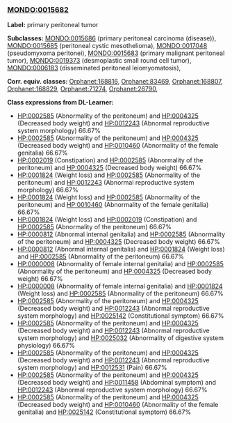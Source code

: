 
### [MONDO:0015682](http://purl.obolibrary.org/obo/MONDO_0015682)
**Label:** primary peritoneal tumor

**Subclasses:** [MONDO:0015686](http://purl.obolibrary.org/obo/MONDO_0015686) (primary peritoneal carcinoma (disease)), [MONDO:0015685](http://purl.obolibrary.org/obo/MONDO_0015685) (peritoneal cystic mesothelioma), [MONDO:0017048](http://purl.obolibrary.org/obo/MONDO_0017048) (pseudomyxoma peritonei), [MONDO:0015683](http://purl.obolibrary.org/obo/MONDO_0015683) (primary malignant peritoneal tumor), [MONDO:0019373](http://purl.obolibrary.org/obo/MONDO_0019373) (desmoplastic small round cell tumor), [MONDO:0006183](http://purl.obolibrary.org/obo/MONDO_0006183) (disseminated peritoneal leiomyomatosis), 

**Corr. equiv. classes:** [Orphanet:168816](http://www.orpha.net/ORDO/Orphanet_168816), [Orphanet:83469](http://www.orpha.net/ORDO/Orphanet_83469), [Orphanet:168807](http://www.orpha.net/ORDO/Orphanet_168807), [Orphanet:168829](http://www.orpha.net/ORDO/Orphanet_168829), [Orphanet:71274](http://www.orpha.net/ORDO/Orphanet_71274), [Orphanet:26790](http://www.orpha.net/ORDO/Orphanet_26790), 

**Class expressions from DL-Learner:**

- [HP:0002585](http://purl.obolibrary.org/obo/HP_0002585) (Abnormality of the peritoneum) and [HP:0004325](http://purl.obolibrary.org/obo/HP_0004325) (Decreased body weight) and [HP:0012243](http://purl.obolibrary.org/obo/HP_0012243) (Abnormal reproductive system morphology) 66.67%
- [HP:0002585](http://purl.obolibrary.org/obo/HP_0002585) (Abnormality of the peritoneum) and [HP:0004325](http://purl.obolibrary.org/obo/HP_0004325) (Decreased body weight) and [HP:0010460](http://purl.obolibrary.org/obo/HP_0010460) (Abnormality of the female genitalia) 66.67%
- [HP:0002019](http://purl.obolibrary.org/obo/HP_0002019) (Constipation) and [HP:0002585](http://purl.obolibrary.org/obo/HP_0002585) (Abnormality of the peritoneum) and [HP:0004325](http://purl.obolibrary.org/obo/HP_0004325) (Decreased body weight) 66.67%
- [HP:0001824](http://purl.obolibrary.org/obo/HP_0001824) (Weight loss) and [HP:0002585](http://purl.obolibrary.org/obo/HP_0002585) (Abnormality of the peritoneum) and [HP:0012243](http://purl.obolibrary.org/obo/HP_0012243) (Abnormal reproductive system morphology) 66.67%
- [HP:0001824](http://purl.obolibrary.org/obo/HP_0001824) (Weight loss) and [HP:0002585](http://purl.obolibrary.org/obo/HP_0002585) (Abnormality of the peritoneum) and [HP:0010460](http://purl.obolibrary.org/obo/HP_0010460) (Abnormality of the female genitalia) 66.67%
- [HP:0001824](http://purl.obolibrary.org/obo/HP_0001824) (Weight loss) and [HP:0002019](http://purl.obolibrary.org/obo/HP_0002019) (Constipation) and [HP:0002585](http://purl.obolibrary.org/obo/HP_0002585) (Abnormality of the peritoneum) 66.67%
- [HP:0000812](http://purl.obolibrary.org/obo/HP_0000812) (Abnormal internal genitalia) and [HP:0002585](http://purl.obolibrary.org/obo/HP_0002585) (Abnormality of the peritoneum) and [HP:0004325](http://purl.obolibrary.org/obo/HP_0004325) (Decreased body weight) 66.67%
- [HP:0000812](http://purl.obolibrary.org/obo/HP_0000812) (Abnormal internal genitalia) and [HP:0001824](http://purl.obolibrary.org/obo/HP_0001824) (Weight loss) and [HP:0002585](http://purl.obolibrary.org/obo/HP_0002585) (Abnormality of the peritoneum) 66.67%
- [HP:0000008](http://purl.obolibrary.org/obo/HP_0000008) (Abnormality of female internal genitalia) and [HP:0002585](http://purl.obolibrary.org/obo/HP_0002585) (Abnormality of the peritoneum) and [HP:0004325](http://purl.obolibrary.org/obo/HP_0004325) (Decreased body weight) 66.67%
- [HP:0000008](http://purl.obolibrary.org/obo/HP_0000008) (Abnormality of female internal genitalia) and [HP:0001824](http://purl.obolibrary.org/obo/HP_0001824) (Weight loss) and [HP:0002585](http://purl.obolibrary.org/obo/HP_0002585) (Abnormality of the peritoneum) 66.67%
- [HP:0002585](http://purl.obolibrary.org/obo/HP_0002585) (Abnormality of the peritoneum) and [HP:0004325](http://purl.obolibrary.org/obo/HP_0004325) (Decreased body weight) and [HP:0012243](http://purl.obolibrary.org/obo/HP_0012243) (Abnormal reproductive system morphology) and [HP:0025142](http://purl.obolibrary.org/obo/HP_0025142) (Constitutional symptom) 66.67%
- [HP:0002585](http://purl.obolibrary.org/obo/HP_0002585) (Abnormality of the peritoneum) and [HP:0004325](http://purl.obolibrary.org/obo/HP_0004325) (Decreased body weight) and [HP:0012243](http://purl.obolibrary.org/obo/HP_0012243) (Abnormal reproductive system morphology) and [HP:0025032](http://purl.obolibrary.org/obo/HP_0025032) (Abnormality of digestive system physiology) 66.67%
- [HP:0002585](http://purl.obolibrary.org/obo/HP_0002585) (Abnormality of the peritoneum) and [HP:0004325](http://purl.obolibrary.org/obo/HP_0004325) (Decreased body weight) and [HP:0012243](http://purl.obolibrary.org/obo/HP_0012243) (Abnormal reproductive system morphology) and [HP:0012531](http://purl.obolibrary.org/obo/HP_0012531) (Pain) 66.67%
- [HP:0002585](http://purl.obolibrary.org/obo/HP_0002585) (Abnormality of the peritoneum) and [HP:0004325](http://purl.obolibrary.org/obo/HP_0004325) (Decreased body weight) and [HP:0011458](http://purl.obolibrary.org/obo/HP_0011458) (Abdominal symptom) and [HP:0012243](http://purl.obolibrary.org/obo/HP_0012243) (Abnormal reproductive system morphology) 66.67%
- [HP:0002585](http://purl.obolibrary.org/obo/HP_0002585) (Abnormality of the peritoneum) and [HP:0004325](http://purl.obolibrary.org/obo/HP_0004325) (Decreased body weight) and [HP:0010460](http://purl.obolibrary.org/obo/HP_0010460) (Abnormality of the female genitalia) and [HP:0025142](http://purl.obolibrary.org/obo/HP_0025142) (Constitutional symptom) 66.67%


